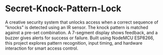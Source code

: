 # Secret-Knock-Pattern-Lock
A creative security system that unlocks access when a correct sequence of "knocks" is detected using an IR sensor. The knock pattern is matched against a pre-set combination. A 7-segment display shows feedback, and a buzzer gives alerts for success or failure. Built using NodeMCU ESP8266, this project explores pattern recognition, input timing, and hardware interaction for smart access control.
